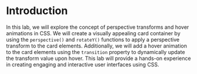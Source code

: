 # Introduction

In this lab, we will explore the concept of perspective transforms and hover animations in CSS. We will create a visually appealing card container by using the `perspective()` and `rotateY()` functions to apply a perspective transform to the card elements. Additionally, we will add a hover animation to the card elements using the `transition` property to dynamically update the transform value upon hover. This lab will provide a hands-on experience in creating engaging and interactive user interfaces using CSS.

